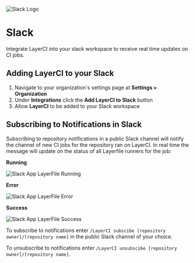 ![Slack Logo](/docs/resources/slack_logo.svg)

# Slack

Integrate LayerCI into your slack workspace to receive real time updates on CI jobs.

## Adding LayerCI to your Slack

1. Navigate to your organization's settings page at **Settings > Organization**
2. Under **Integrations** click the **Add LayerCI to Slack** button 
3. Allow **LayerCI** to be added to your Slack workspace

## Subscribing to Notifications in Slack

Subscribing to repository notifications in a public Slack channel will notify the channel of new CI jobs for the repository ran on LayerCI.
In real time the message will update on the status of all Layerfile runners for the job:

**Running**

![Slack App LayerFile Running](/docs/resources/slack-app-running.png)

**Error**

![Slack App LayerFile Error](/docs/resources/slack-app-error.png)

**Success**

![Slack App LayerFile Success](/docs/resources/slack-app-success.png)

To subscribe to notifications enter `/LayerCI subscibe [repository owner]/[repository name]` in the public Slack channel of your choice.

To unsubscribe to notifications enter `/LayerCI unsubscibe [repository owner]/[repository name]`.

